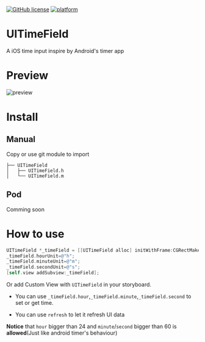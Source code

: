 [![GitHub license](https://img.shields.io/github/license/mashape/apistatus.svg)]()
[![platform](https://img.shields.io/badge/platform-iOS-blue.svg)]()

# UITimeField
A iOS time input inspire by Android's timer app

# Preview

![preview](http://i1.tietuku.com/0f6503feaf19afeb.gif)

# Install

## Manual

Copy or use git module to import 

```
├── UITimeField
│   ├── UITimeField.h
│   └── UITimeField.m
```

## Pod

Comming soon

# How to use

```objective-c
UITimeField *_timeField = [[UITimeField alloc] initWithFrame:CGRectMake(20, 20, 260, 160)];
_timeField.hourUnit=@"h";
_timeField.minuteUnit=@"m";
_timeField.secondUnit=@"s";
[self.view addSubview:_timeField];
```

Or add Custom View with `UITimeField` in your storyboard.

- You can use `_timeField.hour`,`_timeField.minute`,`_timeField.second` to set or get time.

- You can use `refresh` to let it refresh UI data

**Notice** that `hour` bigger than 24 and `minute`/`second` bigger than 60 is **allowed**(Just like android timer's behaviour)
